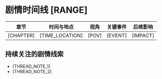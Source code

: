 # 剧情时间线 [RANGE]

| 章节 | 时间与地点 | 视角 | 关键事件 | 后续影响 |
| ---- | ---------- | ---- | -------- | -------- |
| [CHAPTER] | [TIME_LOCATION] | [POV] | [EVENT] | [IMPACT] |

## 持续关注的剧情线索
- [THREAD_NOTE_1]
- [THREAD_NOTE_2]
